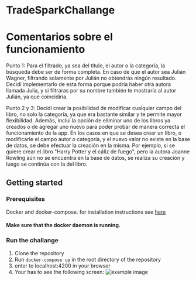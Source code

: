 # TradeSparkChallange

# Comentarios sobre el funcionamiento

Punto 1: Para el filtrado, ya sea del título, el autor o la categoría, la búsqueda debe ser de forma completa. En caso de que el autor sea Julián Wagner, filtrando solamente por Julián no obtendrás ningún resultado. Decidí implementarlo de esta forma porque podría haber otra autora llamada Julia, y si filtraras por su nombre también te mostraría al autor Julián, ya que coincidiría.

Punto 2 y 3: Decidí crear la posibilidad de modificar cualquier campo del libro, no solo la categoría, ya que era bastante similar y te permite mayor flexibilidad. Además, incluí la opción de eliminar uno de los libros ya creados o de agregar uno nuevo para poder probar de manera correcta el funcionamiento de la app. En los casos en que se desea crear un libro, o modificarle el campo autor o categoría, y el nuevo valor no existe en la base de datos, se debe efectuar la creación en la misma. Por ejemplo, si se quiere crear el libro "Harry Potter y el cáliz de fuego", pero la autora Joanne Rowling aún no se encuentra en la base de datos, se realiza su creación y luego se continúa con la del libro.




## Getting started

### Prerequisites
Docker and docker-compose. for installation instructions see [here](https://docs.docker.com/install/)

#### Make sure that the docker daemon is running.


### Run the challange
1. Clone the repository
2. Run `docker-compose up` in the root directory of the repository
3. enter to localhost:4200 in your browser
4. Your has to see the following screen:
![example image](images/main_screen.png)

